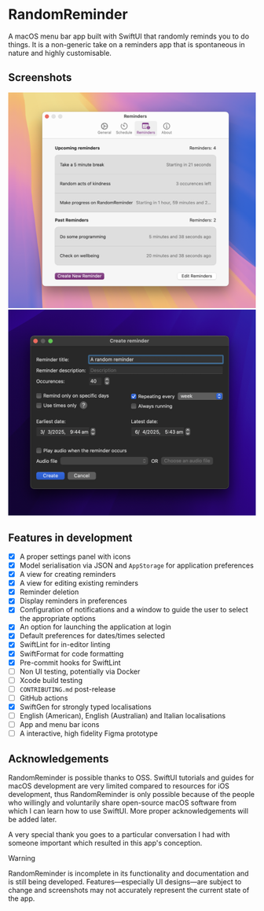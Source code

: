# RandomReminder

A macOS menu bar app built with SwiftUI that randomly reminds you to do things. 
It is a non-generic take on a reminders app that is spontaneous in nature and highly customisable.

## Screenshots
<p align="center">
    <img src="docs/reminders.png" alt="Reminders" width="700">
    <img src="docs/create_new_reminder.png" alt="Create new reminder" width="700">
</p>

## Features in development
- [x] A proper settings panel with icons
- [x] Model serialisation via JSON and `AppStorage` for application preferences
- [x] A view for creating reminders
- [x] A view for editing existing reminders
- [x] Reminder deletion
- [x] Display reminders in preferences
- [x] Configuration of notifications and a window to guide the user to select the appropriate options
- [x] An option for launching the application at login
- [x] Default preferences for dates/times selected
- [x] SwiftLint for in-editor linting
- [x] SwiftFormat for code formatting
- [x] Pre-commit hooks for SwiftLint
- [ ] Non UI testing, potentially via Docker
- [ ] Xcode build testing
- [ ] `CONTRIBUTING.md` post-release
- [ ] GitHub actions
- [x] SwiftGen for strongly typed localisations
- [ ] English (American), English (Australian) and Italian localisations
- [ ] App and menu bar icons
- [ ] A interactive, high fidelity Figma prototype

## Acknowledgements
RandomReminder is possible thanks to OSS. SwiftUI tutorials and guides for macOS development are very limited compared to resources for iOS development, thus RandomReminder is only possible because of the people who willingly and voluntarily share open-source macOS software from which I can learn how to use SwiftUI. More proper acknowledgements will be added later.

A very special thank you goes to a particular conversation I had with someone important which resulted in this app's conception.

> [!WARNING]
> RandomReminder is incomplete in its functionality and documentation and is still being developed. 
> Features—especially UI designs—are subject to change and screenshots may not accurately represent the current state of the app.
